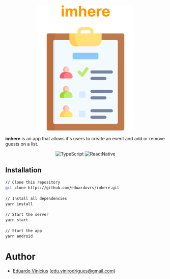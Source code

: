 <p align="center">
  <a rel="noopener" target="_blank"><img width="300" src="./src/assets/Logo.png" alt="imhere"></a>
</p>

**imhere** is an app that allows it's users to create an event and add or remove guests on a list.

<div align="center">

![TypeScript](https://img.shields.io/badge/typescript%20-%23007ACC.svg?&style=for-the-badge&logo=typescript&logoColor=white)
![ReactNative](https://img.shields.io/badge/react_native-%2320232a.svg?style=for-the-badge&logo=react&logoColor=%2361DAFB)

</div>

## Installation

```sh
// Clone this repository
git clone https://github.com/eduardovrs/imhere.git

// Install all dependencies
yarn install

// Start the server
yarn start

// Start the app
yarn android
```

# Author

- [Eduardo Vinícius](https://github.com/eduardovrs) (edu.vinirodrigues@gmail.com)

